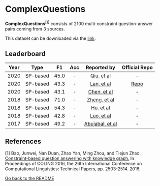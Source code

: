 # ComplexQuestions 

**ComplexQuestions**<sup>[[1]](#myfootnote1)</sup> consists of 2100 multi-constraint question-answer pairs coming from 3 sources.

This dataset can be downloaded via the [link](https://github.com/JunweiBao/MulCQA/tree/ComplexQuestions).

## Leaderboard 
| Year | Type | F1 | Acc | Reported by | Official Repo |
|:----:|:----:|:--:|:---:|:-----------:| :-----------: |
| 2020 | SP-based | 45.0 | - | [Qiu. et al](https://dl.acm.org/doi/abs/10.1145/3340531.3411888) | - |
| 2020 | SP-based | 43.3 | - | [Lan. et al](https://aclanthology.org/2020.acl-main.91.pdf) | [Repo](https://github.com/lanyunshi/Multi-hopComplexKBQA) |
| 2020 | SP-based | 43.1 | - | [Chen. et al](https://www.ijcai.org/proceedings/2020/0519.pdf) | - |
| 2018 | SP-based | 71.0 | - | [Zheng. et al](https://www.ccs.neu.edu/home/vip/teach/IRcourse/10_QA/p1373-zheng.pdf) | - |
| 2018 | SP-based | 54.3 | - | [Hu. et al](https://aclanthology.org/D18-1234.pdf) | - |
| 2018 | SP-based | 42.8 | - | [Luo. et al](https://aclanthology.org/D18-1242.pdf) | - |
| 2017 | SP-based | 49.2 | - | [Abujabal. et al](http://papers.www2017.com.au.s3-website-ap-southeast-2.amazonaws.com/proceedings/p1191.pdf) | - |



## References
<a name="myfootnote1">[1]</a> Bao, Junwei, Nan Duan, Zhao Yan, Ming Zhou, and Tiejun Zhao. [Constraint-based question answering with knowledge graph.](https://aclanthology.org/C16-1236.pdf) In Proceedings of COLING 2016, the 26th International Conference on Computational Linguistics: Technical Papers, pp. 2503-2514. 2016.


[Go back to the README](../README.md)
